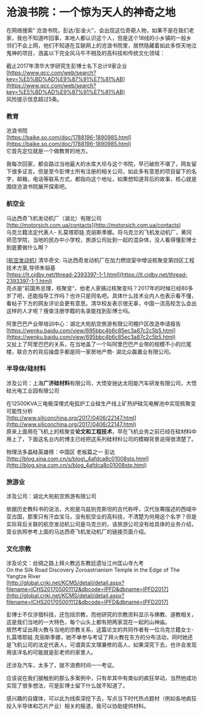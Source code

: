 # 沧浪书院：一个惊为天人的神奇之地

在网络搜索“ 沧浪书院，彭达/彭金火”，会出现这位奇葩人物，如果不是在我们老家，我也不知道咋回事，本地人都认识这个人，但是这个18线的小乡镇的一般乡邻们不会上网，他们不知道在互联网上的沧浪书院里，居然隐藏着如此多惊天地泣鬼神的项目，涵盖以下完全风马牛不相及的高科技和传统文化领域：  
  
 截止2017年清华大学研究生彭博士名下总计9家企业  
 [https://www.qcc.com/web/search?key=%E5%BD%AD%E9%87%91%E7%81%AB](https://www.qcc.com/web/search?key=%E5%BD%AD%E9%87%91%E7%81%AB)  
 风险提示信息超过5条。  
  


### 教育

 沧浪书院  
 [https://baike.so.com/doc/1788196-1890985.html](https://baike.so.com/doc/1788196-1890985.html)  
它首先定位就是一个做教育的地方。

我每次回家，都会路过当地最大的水库大坝与这个书院，早已破败不堪了，网友留下很多证言。但是至今彭博士所有注册的相关公司，如此多有意思的项目留下的名字，邮箱，电话等联系方式，都指向这个地址，如果想知道背后的故事，核心就是围绕沧浪书院展开探索吧。  


### **航空业**

 马达西奇飞机发动机厂（湖北）有限公司  
 [http://motorsich.com.ua/contacts](http://motorsich.com.ua/contacts)  
 乌克兰籍法定代表人- 扎莫塔耶娃.克丽斯季娜。将乌克兰的飞机发动机厂，黄冈师范学院，当地的民办中小学校，旅游公司扯到一起的混杂体，没人看得懂彭博士到底要做什么啊？  
  
 [\[航空发动机\]](https://lt.cjdby.net/forum.php?mod=forumdisplay&fid=4&filter=typeid&typeid=155) 清华奇文: 马达西奇发动机厂在加力燃烧室中增设核聚变第四区工程技术方案,导师朱镕基  
 [https://lt.cjdby.net/thread-2393397-1-1.html](https://lt.cjdby.net/thread-2393397-1-1.html)  
 亮点是”前国务总理，核聚变“，他老人家搞过核聚变吗？2017年的时候已经80多岁了吧，还能指导工作吗？也许只是同名吧。具体什么技术业内人也表示看不懂，看帖子下方的网友评论会更有意思。清华校友表示很无辜，中国一流高校怎么会出这样的人才呢？搜查注册学籍的名录能找到彭博士吗。  
  
 阿里巴巴产业带培训中心：湖北大宛航空旅游有限公司棚户区改造申请报告  
 [https://wenku.baidu.com/view/695bbc4b6c85ec3a87c2c5b5.html](https://wenku.baidu.com/view/695bbc4b6c85ec3a87c2c5b5.html)  
 又扯上了阿里巴巴的关系，在当地盖了一个叫阿里巴巴产业带的规模不小的烂尾楼，联合方的背后操盘手都是同一家房地产商- 湖北众磊置业有限公司。  
  


### 半导体/硅材**料**

 涉及公司：上海**广济硅材料**有限公司，大悟安驰达太阳能汽车研发有限公司，大悟硅光电工业园有限公司  
  
 在12500KVA三电极深埋式电弧炉工业硅生产线上矿热炉硅氚电解池中实现核聚变可能性分析  
 [http://www.siliconchina.org/2017/0406/22147.html](http://www.siliconchina.org/2017/0406/22147.html)  
 原来上面用在飞机上的核聚变**论文和工程技术**，早在飞机业务之前已经在硅材料中用上了，下面这名业内的博主已经把这系列硅材料公司的模糊背景说得很清楚了。  
  
 物理法多晶硅英雄榜：中国区 老板篇之一 彭达  
 [http://blog.sina.com.cn/s/blog\_4afdca8c01008stp.html](http://blog.sina.com.cn/s/blog_4afdca8c01008stp.html)  
  


### 旅游业

 涉及公司：湖北大宛航空旅游有限公司  
  
依据历史教科书的说法，大宛是乌兹别克斯坦的古代称呼，汉代张骞描述的西域中亚古国，那里只有汗血宝马，没有航空业的高科技，不清楚为何用这个名字？但是实际背后关联的航空发动机公司是乌克兰的，该旅游公司没有给具体的业务介绍，营业执照参考上面的马达西奇飞机发动机厂的链接页面介绍。  
  
  


### 文化宗教

 涉及论文：丝绸之路上拜火教远东教廷遗址江州匡山寺九考  
On the Silk Road Discovery Zoroastrianism Temple in the Edge of The Yangtze River  
 [http://global.cnki.net/KCMS/detail/detail.aspx?filename=ICHS201705001112&dbcode=IPFD&dbname=IPFD2017](http://global.cnki.net/KCMS/detail/detail.aspx?filename=ICHS201705001112&dbcode=IPFD&dbname=IPFD2017)  
  
 彭博士不仅涉猎科技，还包括宗教，而他研究的宗教资料显示与佛教、道教相关，这是我们当地的一大特色，每个山头上都有把两家混在一起的山神庙。  
 居然考证出拜火教与当地的宗教关系，这篇论文的共同作者有一位乌克兰籍女士- 扎莫塔耶娃.克丽斯季娜，她不单参与考证了拜火教在东方的分布活动，同时她还是飞机公司的法定代表人，可谓真实文理兼修的高人，如果深究下去，也许会发现用该洋名的可能就是彭老师的家里人。  
  
 还涉及汽车，太多了，就不浪费时间一一考证。  
  
应该说在我们接触到的那么多案例中，只有牟其中有类似的疯狂举动，当然他成功实现了很多想法，可是彭博士留下什么就不知道了。  
  
 感兴趣的自媒体，可以此为线索深挖下去，写点当下时代热点题材（例如各地疯狂投入半导体和芯片产业）相关的报道，我可以协助提供材料。  


